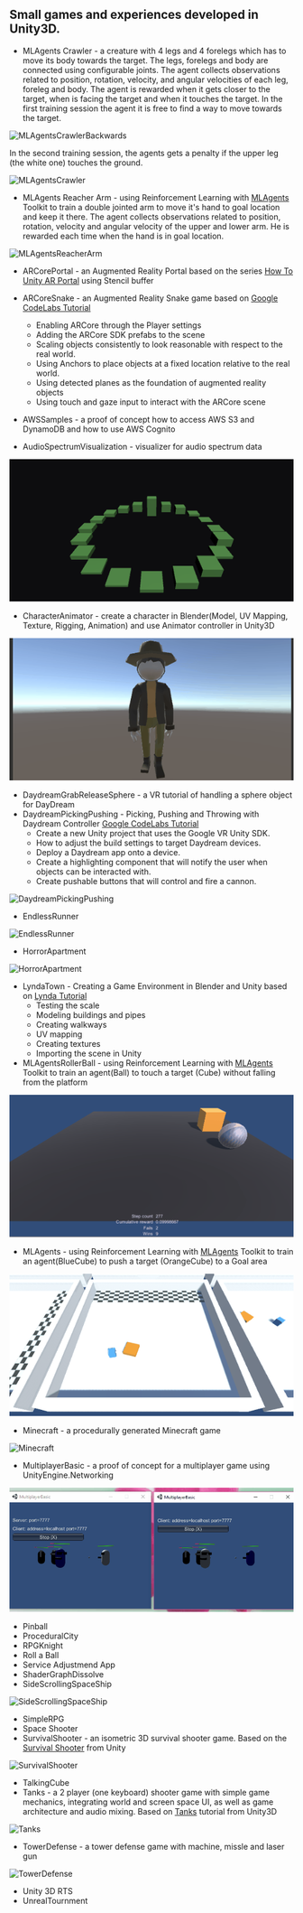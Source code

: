 ## Small games and experiences developed in Unity3D.

* MLAgents Crawler - a creature with 4 legs and 4 forelegs which has to move its body towards the target. The legs, forelegs and body are connected using configurable joints.
The agent collects observations related to  position, rotation, velocity, and angular velocities of each leg, foreleg and body. The agent is rewarded when it gets closer to the target, when is facing the target and when it touches the target.
In the first training session the agent it is free to find a way to move towards the target.

![MLAgentsCrawlerBackwards](images/MLAgentsCrawlerBackwards.gif)

In the second training session, the agents gets a penalty if the upper leg (the white one) touches the ground.

![MLAgentsCrawler](images/MLAgentsCrawler.gif)

* MLAgents Reacher Arm - using Reinforcement Learning with [MLAgents](https://github.com/Unity-Technologies/ml-agents) Toolkit to train a double jointed arm to move it's hand to goal location and keep it there.
The agent collects observations related to position, rotation, velocity and angular velocity of the upper and lower arm. He is rewarded each time when the hand is in goal location.

![MLAgentsReacherArm](images/MLAgentsReacherArm.gif)

* ARCorePortal - an Augmented Reality Portal based on the series [How To Unity AR Portal](https://www.youtube.com/playlist?list=PLKIKuXdn4ZMhwJmPnYI0e7Ixv94ZFPvEP) using Stencil buffer

* ARCoreSnake - an Augmented Reality Snake game based on [Google CodeLabs Tutorial](https://codelabs.developers.google.com/codelabs/arcore-intro/index.html?index=..%2F..io2018#0)
    * Enabling ARCore through the Player settings
    * Adding the ARCore SDK prefabs to the scene
    * Scaling objects consistently to look reasonable with respect to the real world.
    * Using Anchors to place objects at a fixed location relative to the real world.
    * Using detected planes as the foundation of augmented reality objects
    * Using touch and gaze input to interact with the ARCore scene
	
* AWSSamples - a proof of concept how to access AWS S3 and DynamoDB and how to use AWS Cognito

* AudioSpectrumVisualization - visualizer for audio spectrum data

![AudioSpectrumVisualization](images/AudioSpectrumVisualization.gif)

* CharacterAnimator - create a character in Blender(Model, UV Mapping, Texture, Rigging, Animation) and use Animator controller in Unity3D

![CharacterAnimator](images/CharacterAnimator.gif)

* DaydreamGrabReleaseSphere	- a VR tutorial of handling a sphere object for DayDream
* DaydreamPickingPushing - Picking, Pushing and Throwing with Daydream Controller [Google CodeLabs Tutorial](https://codelabs.developers.google.com/codelabs/daydream-picking-pushing/index.html?index=..%2F..%2Findex#0)
    * Create a new Unity project that uses the Google VR Unity SDK.    
    * How to adjust the build settings to target Daydream devices.
    * Deploy a Daydream app onto a device.
    * Create a highlighting component that will notify the user when objects can be interacted with.
    * Create pushable buttons that will control and fire a cannon.
    
![DaydreamPickingPushing](images/DaydreamPickingPushing.gif)

* EndlessRunner

![EndlessRunner](images/EndlessRunner.gif)

* HorrorApartment

![HorrorApartment](images/HorrorApartment.gif)

* LyndaTown - Creating a Game Environment in Blender and Unity based on [Lynda Tutorial](https://www.lynda.com/Blender-tutorials/Creating-Game-Environment-Blender/380259-2.html)
    * Testing the scale
    * Modeling buildings and pipes
    * Creating walkways
    * UV mapping
    * Creating textures
    * Importing the scene in Unity
* MLAgentsRollerBall - using Reinforcement Learning with [MLAgents](https://github.com/Unity-Technologies/ml-agents) Toolkit to train an agent(Ball) to touch a target (Cube) without falling from the platform

![MLAgentsRollerBall](images/MLAgentsRollerBall.gif)

* MLAgents - using Reinforcement Learning with [MLAgents](https://github.com/Unity-Technologies/ml-agents) Toolkit to train an agent(BlueCube) to push a target (OrangeCube) to a Goal area

![MLAgentsPushBlock](images/MLAgentsPushBlock.gif)

* Minecraft - a procedurally generated Minecraft game

![Minecraft](images/Minecraft.gif)

* MultiplayerBasic - a proof of concept for a multiplayer game using UnityEngine.Networking

![MultiplayerBasic](images/MultiplayerBasic.gif)

* Pinball
* ProceduralCity
* RPGKnight
* Roll a Ball
* Service Adjustmend App
* ShaderGraphDissolve
* SideScrollingSpaceShip

![SideScrollingSpaceShip](images/SideScrollingSpaceShip.gif)

* SimpleRPG
* Space Shooter
* SurvivalShooter - an isometric 3D survival shooter game.
Based on the [Survival Shooter](https://unity3d.com/learn/tutorials/s/survival-shooter-tutorial) from Unity

![SurvivalShooter](images/SurvivalShooter.gif)


* TalkingCube
* Tanks - a 2 player (one keyboard) shooter game with simple game mechanics, integrating world and screen space UI, as well as game architecture and audio mixing.
Based on [Tanks](https://unity3d.com/learn/tutorials/s/tanks-tutorial) tutorial from Unity3D


![Tanks](images/Tanks.gif)

* TowerDefense - a tower defense game with machine, missle and laser gun

![TowerDefense](images/TowerDefense.gif)

* Unity 3D RTS
* UnrealTournment


